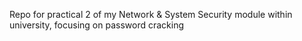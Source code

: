 Repo for practical 2 of my Network & System Security module within university, focusing on password cracking
